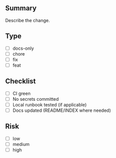 ## Summary

Describe the change.

## Type

- [ ] docs-only
- [ ] chore
- [ ] fix
- [ ] feat

## Checklist

- [ ] CI green
- [ ] No secrets committed
- [ ] Local runbook tested (if applicable)
- [ ] Docs updated (README/INDEX where needed)

## Risk

- [ ] low
- [ ] medium
- [ ] high

